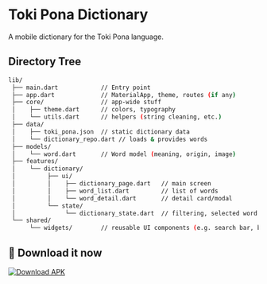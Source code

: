 # Toki Pona Dictionary

A mobile dictionary for the Toki Pona language.

## Directory Tree

```bash
lib/
 ├── main.dart            // Entry point
 ├── app.dart             // MaterialApp, theme, routes (if any)
 ├── core/                // app-wide stuff
 │    ├── theme.dart      // colors, typography
 │    └── utils.dart      // helpers (string cleaning, etc.)
 ├── data/                
 │    ├── toki_pona.json  // static dictionary data
 │    └── dictionary_repo.dart // loads & provides words
 ├── models/              
 │    └── word.dart       // Word model (meaning, origin, image)
 ├── features/
 │    └── dictionary/
 │         ├── ui/        
 │         │    ├── dictionary_page.dart   // main screen
 │         │    ├── word_list.dart         // list of words
 │         │    └── word_detail.dart       // detail card/modal
 │         └── state/     
 │              └── dictionary_state.dart  // filtering, selected word
 └── shared/              
      └── widgets/        // reusable UI components (e.g. search bar, button styles)
```

## 🚀 Download it now

[![Download APK](https://img.shields.io/badge/Download-APK-blue?style=for-the-badge&logo=android)](https://github.com/<your-username>/<your-repo>/releases/latest/download/app-release.apk)
